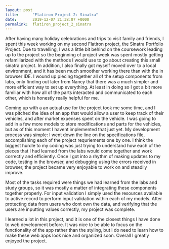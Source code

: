 ```yaml
---
layout: post
title:      "Flatiron Project 2: Sinatra"
date:       2019-12-07 21:38:07 +0000
permalink:  flatiron_project_2_sinatra
---
```



After having many holiday celebrations and trips to visit family and friends, I spent this week working on my second Flatiron project, the Sinatra Portfolio Project. Due to travelling, I was a little bit behind on the coursework leading up to the project so the beginning of project week was spent mostly getting refamiliarized with the methods I would use to go about creating this small sinatra project. In addition, I also finally got myself moved over to a local environment, and it has been much smoother working there than with the in browser IDE. I wound up piecing together all of the setup components from labs, only finding out later from Nancy that there was a much simpler and more efficient way to set up everything. At least in doing so I got a bit more familiar with how all of the parts interacted and communicated to each other, which is honestly really helpful for me. 

Coming up with a an actual use for the project took me some time, and I was pitched the idea of an app that would allow a user to keep track of their vehicles, and after market expenses spent on the vehicle. I was going to add in a few more models to store modifications and parts for the vehicles, but as of this moment I havent implemented that just yet. My development process was simple: I went down the line on the specifications file, accomplishing each of the project requriements one by one. I think the biggest hurdle to my coding was just trying to understand how each of the pieces that I had learned from the labs would come together and work correctly and efficiently. Once I got into a rhythm of making updates to my code, testing in the browser, and debugging using the errors received in browser, the project became very enjoyable to work on and steadily improve. 

Most of the tasks required were things we had learned from the labs and study groups, so it was mostly a matter of integrating these components together properly. For input validation I simply used the resources available to active record to perform input validation within each of my models. After protecting data from users who dont own the data, and verifying that the users are inputting values correctly, my project was complete.

I learned a lot in this project, and it is one of the closest things I have done to web development before. It was nice to be able to focus on the functionality of the app rather than the styling, but I do need to learn how to make these web apps look nice and organized soon. Overall I greatly enjoyed the project.
